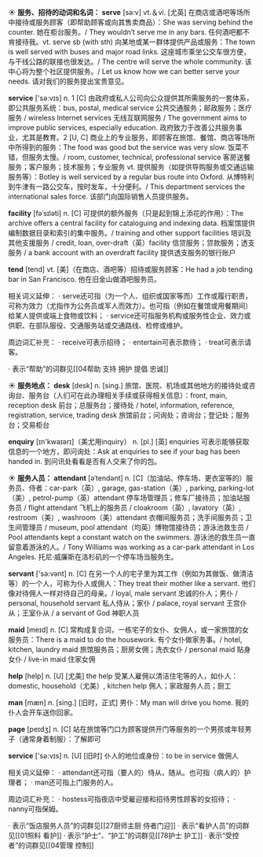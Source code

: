 ☀ <span class="category">**服务、招待的动词和名词：**</span>
<span class="vocabulary">**serve**</span> [sə:v] 
<span class="definition">vt.＆vi. [尤英] 在商店或酒吧等场所中接待或服务顾客（即帮助顾客或向其售卖商品）：</span>She was serving behind the counter. 她在柜台服务。/ They wouldn’t serve me in any bars. 任何酒吧都不肯接待我。<span class="definition">vt. serve sb (with sth) 向某地或某一群体提供产品或服务：</span>The town is well served with buses and major road links. 这座城市乘坐公交车很方便，与干线公路的联接也很发达。/ The centre will serve the whole community. 该中心将为整个社区提供服务。/ Let us know how we can better serve your needs. 请对我们的服务提出宝贵意见。

<span class="vocabulary">**service**</span> ['sə:vɪs] 
<span class="definition">n. 1 [C] 由政府或私人公司向公众提供其所需服务的一套体系，即公共服务系统：</span>bus, postal, medical service 公共交通服务；邮政服务；医疗服务 / wireless Internet services 无线互联网服务 / The government aims to improve public services, especially education. 政府致力于改善公共服务事业，尤其是教育。<span class="definition">2 [U, C] 商业上的专业服务，即顾客在旅馆、餐馆、商店等场所中所得到的服务：</span>The food was good but the service was very slow. 饭菜不错，但服务太慢。/ room, customer, technical, professional service 客房送餐服务；客户服务；技术服务；专业服务 <span class="definition">vt. 提供服务（如提供导购服务或交通运输服务等）：</span>Botley is well serviced by a regular bus route into Oxford. 从博特利到牛津有一路公交车，按时发车，十分便利。/ This department services the international sales force. 该部门向国际销售人员提供服务。
           
<span class="vocabulary">**facility**</span> [fəˈsɪləti]
<span class="definition">n. [C] 可提供的额外服务（只是起到锦上添花的作用）：</span>The archive offers a central facility for cataloguing and indexing data. 档案馆提供编制数据目录和索引的集中服务。/ training and other support facilities 培训及其他支援服务 / credit, loan, over-draft（英）facility 信贷服务；贷款服务；透支服务 / a bank account with an overdraft facility 提供透支服务的银行账户
 
<span class="vocabulary">**tend**</span> [tend] 
<span class="definition">vt. [美]（在商店、酒吧等）招待或服务顾客：</span>He had a job tending bar in San Francisco. 他在旧金山做酒吧服务员。

相关词义延伸：
· serve还可指（为一个人、组织或国家等而）工作或履行职责，可称为效力（尤指作为公务员或军人而效力）。也可指（例如在餐馆或用餐期间）给某人提供或端上食物或饮料；
· service还可指服务机构或服务性企业、效力或供职、在部队服役、交通服务站或交通路线、检修或维护。

周边词汇补充：
· receive可表示招待；
· entertain可表示款待；
· treat可表示请客。

· 表示“帮助”的词群见[[04帮助 支持 拥护 提倡 忠诚]]

☀ <span class="category">**服务地点：**</span>
<span class="vocabulary">**desk**</span> [desk] 
<span class="definition">n. [sing.] 旅馆、医院、机场或其他地方的接待处或咨询台、服务台（人们可在此办理相关手续或获得相关信息）：</span>front, main, reception desk 前台；总服务台；接待处 / hotel, information, reference, registration, service, trading desk 旅馆前台；问询处；咨询台；登记处；服务台；交易柜台

<span class="vocabulary">**enquiry**</span> [ɪn'kwaɪərɪ]（美尤用inquiry）
<span class="definition">n. [pl.] [英] enquiries 可表示能够获取信息的一个地方，即问询处：</span>Ask at enquiries to see if your bag has been handed in. 到问讯处看看是否有人交来了你的包。

☀ <span class="category">**服务人员：**</span>
<span class="vocabulary">**attendant**</span> [əˈtendənt]
<span class="definition">n. [C]（加油站、停车场、更衣室等的）服务员、侍者：</span>car-park（英）, garage, gas-station（美）, parking, parking-lot（美）, petrol-pump（英）attendant 停车场管理员；修车厂接待员；加油站服务员 / flight attendant 飞机上的服务员 / cloakroom（英）, lavatory（英）, restroom（美）, washroom（美）attendant 衣帽间服务员；洗手间服务员；卫生间管理员 / museum, pool attendant（均英）博物馆接待员；游泳池救生员 / Pool attendants kept a constant watch on the swimmers. 游泳池的救生员一直留意着游泳的人。/ Tony Williams was working as a car-park attendant in Los Angeles. 托尼·威廉斯在洛杉矶的一个停车场当服务生。

<span class="vocabulary">**servant**</span> ['sə:vənt] 
<span class="definition">n. [C] 在另一个人的宅子里为其工作（例如为其做饭、做清洁等）的一个人，可称为仆人或佣人：</span>They treat their mother like a servant. 他们像对待佣人一样对待自己的母亲。/ loyal, male servant 忠诚的仆人；男仆 / personal, household servant 私人侍从；家仆 / palace, royal servant 王宫仆从；王室仆从 / a servant of God 神职人员

<span class="vocabulary">**maid**</span> [meɪd] 
<span class="definition">n. [C] 常构成复合词，一栋宅子的女仆、女佣人，或一家旅馆的女服务员：</span>There is a maid to do the housework. 有个女仆做家务事。/ hotel, kitchen, laundry maid 旅馆服务员；厨房女佣；洗衣女仆 / personal maid 贴身女仆 / live-in maid 住家女佣
           
<span class="vocabulary">**help**</span> [help] 
<span class="definition">n. [U] [尤美] the help 受某人雇佣以清洁住宅等的人，如仆人：</span>domestic, household（尤美）, kitchen help 佣人；家政服务人员；厨工

<span class="vocabulary">**man**</span> [mæn] 
<span class="definition">n. [sing.] [旧时，正式] 男仆：</span>My man will drive you home. 我的仆人会开车送你回家。

<span class="vocabulary">**page**</span> [peɪdӡ] 
<span class="definition">n. [C] 站在旅馆等门口为顾客提供开门等服务的一个男孩或年轻男子（通常身着制服）：</span>了解即可

<span class="vocabulary">**service**</span> ['sə:vɪs] 
<span class="definition">n. [U] [旧时] 仆人的地位或身份：</span>to be in service 做佣人

相关词义延伸：
· attendant还可指（要人的）侍从，随从。也可指（病人的）护理者；
· man还可指上门服务的人。

周边词汇补充：
· hostess可指夜店中受雇迎接和招待男性顾客的女招待；
· nanny可指保姆。

· 表示“饭店服务人员”的词群见[[27厨师主厨 侍者门迎]]
· 表示“看护人员”的词群见[[01照料 看护]]
· 表示“护士”、“护工”的词群见[[78护士 护工]]
· 表示“受控者”的词群见[[04管理 控制]]
